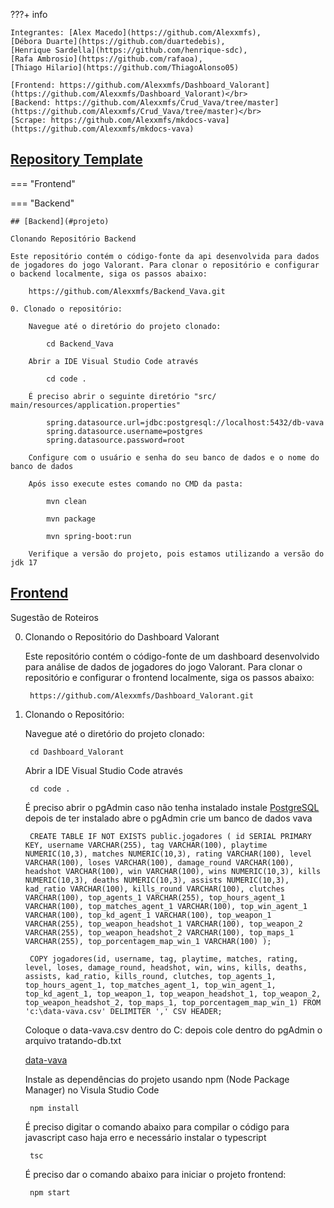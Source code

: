 
???+ info

    Integrantes: [Alex Macedo](https://github.com/Alexxmfs),
    [Débora Duarte](https://github.com/duartedebis),
    [Henrique Sardella](https://github.com/henrique-sdc),
    [Rafa Ambrosio](https://github.com/rafaoa),
    [Thiago Hilario](https://github.com/ThiagoAlonso05)

    [Frontend: https://github.com/Alexxmfs/Dashboard_Valorant](https://github.com/Alexxmfs/Dashboard_Valorant)</br>
    [Backend: https://github.com/Alexxmfs/Crud_Vava/tree/master](https://github.com/Alexxmfs/Crud_Vava/tree/master)</br>
    [Scrape: https://github.com/Alexxmfs/mkdocs-vava](https://github.com/Alexxmfs/mkdocs-vava)

## [Repository Template](#repository)

=== "Frontend"


=== "Backend"

    ## [Backend](#projeto)

    Clonando Repositório Backend

    Este repositório contém o código-fonte da api desenvolvida para dados de jogadores do jogo Valorant. Para clonar o repositório e configurar o backend localmente, siga os passos abaixo:

        https://github.com/Alexxmfs/Backend_Vava.git
        
    0. Clonado o repositório:

        Navegue até o diretório do projeto clonado:

            cd Backend_Vava
        
        Abrir a IDE Visual Studio Code através

            cd code .

        É preciso abrir o seguinte diretório "src/ main/resources/application.properties"

            spring.datasource.url=jdbc:postgresql://localhost:5432/db-vava
            spring.datasource.username=postgres
            spring.datasource.password=root

        Configure com o usuário e senha do seu banco de dados e o nome do banco de dados 

        Após isso execute estes comando no CMD da pasta:

            mvn clean

            mvn package

            mvn spring-boot:run

        Verifique a versão do projeto, pois estamos utilizando a versão do jdk 17
    

## [Frontend](#projeto)

<!-- > Projetos começam. Terminam? -->
    
Sugestão de Roteiros

0. Clonando o Repositório do Dashboard Valorant

    Este repositório contém o código-fonte de um dashboard desenvolvido para análise de dados de jogadores do jogo Valorant. Para clonar o repositório e configurar o frontend localmente, siga os passos abaixo:

        https://github.com/Alexxmfs/Dashboard_Valorant.git

1. Clonando o Repositório:

    Navegue até o diretório do projeto clonado:

        cd Dashboard_Valorant

    Abrir a IDE Visual Studio Code através

        cd code .
    
    É preciso abrir o pgAdmin caso não tenha instalado instale [PostgreSQL](https://www.postgresql.org/download/) depois de ter instalado abre o pgAdmin crie um banco de dados vava

        CREATE TABLE IF NOT EXISTS public.jogadores ( id SERIAL PRIMARY KEY, username VARCHAR(255), tag VARCHAR(100), playtime NUMERIC(10,3), matches NUMERIC(10,3), rating VARCHAR(100), level VARCHAR(100), loses VARCHAR(100), damage_round VARCHAR(100), headshot VARCHAR(100), win VARCHAR(100), wins NUMERIC(10,3), kills NUMERIC(10,3), deaths NUMERIC(10,3), assists NUMERIC(10,3), kad_ratio VARCHAR(100), kills_round VARCHAR(100), clutches VARCHAR(100), top_agents_1 VARCHAR(255), top_hours_agent_1 VARCHAR(100), top_matches_agent_1 VARCHAR(100), top_win_agent_1 VARCHAR(100), top_kd_agent_1 VARCHAR(100), top_weapon_1 VARCHAR(255), top_weapon_headshot_1 VARCHAR(100), top_weapon_2 VARCHAR(255), top_weapon_headshot_2 VARCHAR(100), top_maps_1 VARCHAR(255), top_porcentagem_map_win_1 VARCHAR(100) );

        COPY jogadores(id, username, tag, playtime, matches, rating, level, loses, damage_round, headshot, win, wins, kills, deaths, assists, kad_ratio, kills_round, clutches, top_agents_1, top_hours_agent_1, top_matches_agent_1, top_win_agent_1, top_kd_agent_1, top_weapon_1, top_weapon_headshot_1, top_weapon_2, top_weapon_headshot_2, top_maps_1, top_porcentagem_map_win_1) FROM 'c:\data-vava.csv' DELIMITER ',' CSV HEADER;

    Coloque o data-vava.csv dentro do C: depois cole dentro do pgAdmin o arquivo tratando-db.txt

    [data-vava](./data-vava.csv)

    Instale as dependências do projeto usando npm (Node Package Manager) no Visula Studio Code

        npm install

    É preciso digitar o comando abaixo para compilar o código para javascript caso haja erro e necessário instalar o typescript

        tsc
    
    É preciso dar o comando abaixo para iniciar o projeto frontend:

        npm start

